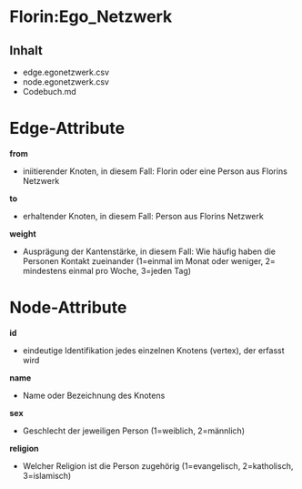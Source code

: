 # Florin:Ego_Netzwerk 

## Inhalt 
- edge.egonetzwerk.csv
- node.egonetzwerk.csv
- Codebuch.md 

# Edge-Attribute 

**from** 
- iniitierender Knoten, in diesem Fall: Florin oder eine Person aus Florins Netzwerk

**to**
- erhaltender Knoten, in diesem Fall: Person aus Florins Netzwerk

**weight**
- Ausprägung der Kantenstärke, in diesem Fall: Wie häufig haben die Personen Kontakt zueinander (1=einmal im Monat oder weniger, 2= mindestens einmal pro Woche, 3=jeden Tag)

# Node-Attribute

**id**
- eindeutige Identifikation jedes einzelnen Knotens (vertex), der erfasst wird
  
**name**
- Name oder Bezeichnung des Knotens

**sex**
- Geschlecht der jeweiligen Person (1=weiblich, 2=männlich)

**religion**
- Welcher Religion ist die Person zugehörig (1=evangelisch, 2=katholisch, 3=islamisch)
